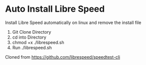 # Auto Install Libre Speed
Install Libre Speed automatically on linux and remove the install file

1) Git Clone Directory
2) cd into Directory
3) chmod +x ./librespeed.sh
4) Run ./librespeed.sh

Cloned from https://github.com/librespeed/speedtest-cli
